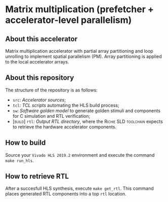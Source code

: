 # Matrix multiplication (prefetcher + accelerator-level parallelism)

## About this accelerator
Matrix multiplication accelerator with partial array partitioning and loop unrolling to implement spatial parallelism (PM). 
Array partitioning is applied to the local accelerator arrays.

## About this repository
The structure of the repository is as follows:

- `src`: *Accelerator sources*;
- `tcl`: *TCL scripts* automating the HLS build process;
- `sw`: *Software golden model* to generate golden stimuli and components for C simulation and RTL verification;
- <span style="font-variant:small-caps;">[build]</span> `rtl`: *Output RTL directory*, where the <span style="font-variant:small-caps;">Richie SLD toolchain</span> expects to retrieve the hardware accelerator components.

## How to build
Source your `Vivado HLS 2019.2` environment and execute the command `make run_hls`.

## How to retrieve RTL
After a succesfull HLS synthesis, execute `make get_rtl`.
This command places generated RTL components into a top `rtl` location.